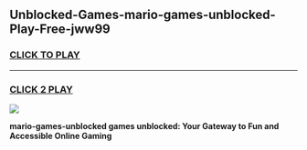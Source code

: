
## Unblocked-Games-mario-games-unblocked-Play-Free-jww99
<h3>
<a href="https://premium76.site?title=mario-games-unblocked&ref=15A">CLICK TO PLAY</a></h3>
<hr>

<h3>
<a href="https://premium76.site?title=mario-games-unblocked&ref=15A">CLICK 2 PLAY</a>
  
</h3>

<a href="https://premium76.site?title=mario-games-unblocked&ref=15A"><img src="https://clearcache.store/games.png"></a>


**mario-games-unblocked games unblocked: Your Gateway to Fun and Accessible Online Gaming**
